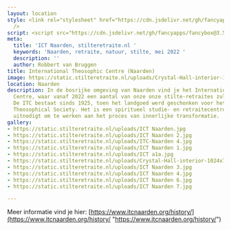 ```yaml
---
layout: location
style: <link rel="stylesheet" href="https://cdn.jsdelivr.net/gh/fancyapps/fancybox@3.5.7/dist/jquery.fancybox.min.css"
  />
script: <script src="https://cdn.jsdelivr.net/gh/fancyapps/fancybox@3.5.7/dist/jquery.fancybox.min.js"></script>
meta:
  title: 'ICT Naarden, stilteretraite.nl '
  keywords: 'Naarden, retraite, natuur, stilte, mei 2022 '
  description: ''
  author: Robbert van Bruggen
title: International Theosophic Centre (Naarden)
image: https://static.stilteretraite.nl/uploads/Crystal-Hall-interior-1024x768.jpg
location: Naarden
description: In de bosrijke omgeving van Naarden vind je het International Theosophic
  Centre, waar vanaf 2022 een aantal van onze onze stilte-retraites zullen plaatvinden.
  De ITC bestaat sinds 1925, toen het landgoed werd geschonken voor het werk van de
  Theosophical Society. Het is een spiritueel studie- en retraitecentrum dat mensen
  uitnodigt om te werken aan het proces van innerlijke transformatie.
gallery:
- https://static.stilteretraite.nl/uploads/ICT Naarden.jpg
- https://static.stilteretraite.nl/uploads/ICT Naarden 2.jpg
- https://static.stilteretraite.nl/uploads/ITC-Naarden 4.jpg
- https://static.stilteretraite.nl/uploads/ICT Naarden 1.jpg
- https://static.stilteretraite.nl/uploads/ICT a1a.jpg
- https://static.stilteretraite.nl/uploads/Crystal-Hall-interior-1024x768.jpg
- https://static.stilteretraite.nl/uploads/ICT Naarden 3.jpg
- https://static.stilteretraite.nl/uploads/ICT Naarden 4.jpg
- https://static.stilteretraite.nl/uploads/ICT Naarden 6.jpg
- https://static.stilteretraite.nl/uploads/ICT Naarden 7.jpg

---
```

Meer informatie vind je hier: [https://www.itcnaarden.org/history/](https://www.itcnaarden.org/history/ "https://www.itcnaarden.org/history/")